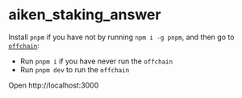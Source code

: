 # aiken_staking_answer

Install `pnpm` if you have not by running `npm i -g pnpm`, and then go to [`offchain`](./offchain):

- Run `pnpm i` if you have never run the `offchain`
- Run `pnpm dev` to run the `offchain`

Open http://localhost:3000
